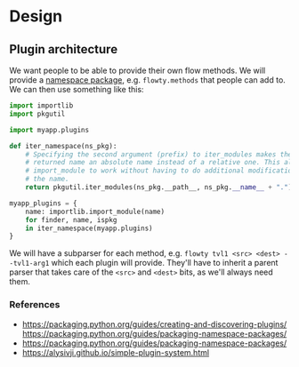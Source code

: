 # Design

## Plugin architecture

We want people to be able to provide their own flow methods. We
will provide a [namespace package](https://packaging.python.org/guides/packaging-namespace-packages/), e.g. `flowty.methods` that people can
add to. We can then use something like this:

```python
import importlib
import pkgutil

import myapp.plugins

def iter_namespace(ns_pkg):
    # Specifying the second argument (prefix) to iter_modules makes the
    # returned name an absolute name instead of a relative one. This allows
    # import_module to work without having to do additional modification to
    # the name.
    return pkgutil.iter_modules(ns_pkg.__path__, ns_pkg.__name__ + ".")

myapp_plugins = {
    name: importlib.import_module(name)
    for finder, name, ispkg
    in iter_namespace(myapp.plugins)
}
```

We will have a subparser for each method, e.g. `flowty tvl1 <src> <dest> --tvl1-arg1`
which each plugin will provide. They'll have to inherit a parent parser that takes care
of the `<src>` and `<dest>` bits, as we'll always need them.




### References

- https://packaging.python.org/guides/creating-and-discovering-plugins/
https://packaging.python.org/guides/packaging-namespace-packages/
- https://packaging.python.org/guides/packaging-namespace-packages/
- https://alysivji.github.io/simple-plugin-system.html
